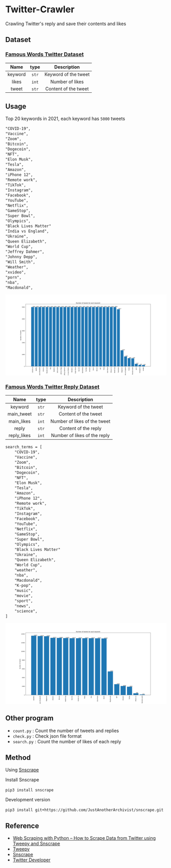 # Twitter-Crawler

Crawling Twitter's reply and save their contents and likes

## Dataset

### [Famous Words Twitter Dataset](https://www.kaggle.com/datasets/jackksoncsie/twitter-dataset-keywords-likes-and-tweets)

|Name|type|Description|
|:---:|:---:|:---:|
|keyword|`str`|Keyword of the tweet|
|likes|`int`|Number of likes|
|tweet|`str`|Content of the tweet|

## Usage

Top 20 keywords in 2021, each keyword has `5000` tweets
```
"COVID-19",
"Vaccine",
"Zoom",
"Bitcoin",
"Dogecoin",
"NFT",
"Elon Musk",
"Tesla",
"Amazon",
"iPhone 12",
"Remote work",
"TikTok",
"Instagram",
"Facebook",
"YouTube",
"Netflix",
"GameStop",
"Super Bowl",
"Olympics",
"Black Lives Matter"
"India vs England",
"Ukraine",
"Queen Elizabeth",
"World Cup",
"Jeffrey Dahmer",
"Johnny Depp",
"Will Smith",
"Weather",
"xvideo",
"porn",
"nba",
"Macdonald",
```

![](../image/tweet.png)

### [Famous Words Twitter Reply Dataset](https://www.kaggle.com/datasets/jackksoncsie/famous-keyword-twitter-replies-dataset?rvi=1)

|Name|type|Description|
|:---:|:---:|:---:|
|keyword|`str`|Keyword of the tweet|
|main_tweet|`str`|Content of the tweet|
|main_likes|`int`|Number of likes of the tweet|
|reply|`str`|Content of the reply|
|reply_likes|`int`|Number of likes of the reply|

```
search_terms = [
    "COVID-19",
    "Vaccine",
    "Zoom",
    "Bitcoin",
    "Dogecoin",
    "NFT",
    "Elon Musk",
    "Tesla",
    "Amazon",
    "iPhone 12",
    "Remote work",
    "TikTok",
    "Instagram",
    "Facebook",
    "YouTube",
    "Netflix",
    "GameStop",
    "Super Bowl",
    "Olympics",
    "Black Lives Matter"
    "Ukraine",
    "Queen Elizabeth",
    "World Cup",
    "weather",
    "nba",
    "Macdonald",
    "K-pop",
    "music",
    "movie",
    "sport",
    "news",
    "science",
]
```

![](../image/reply.png)

## Other program

- `count.py` : Count the number of tweets and replies
- `check.py` : Check json file format
- `search.py` : Count the number of likes of each reply

## Method

Using [Snscrape](https://github.com/JustAnotherArchivist/snscrape)

Install Snscrape

`pip3 install snscrape`

Development version

`pip3 install git+https://github.com/JustAnotherArchivist/snscrape.git`

## Reference

- [Web Scraping with Python – How to Scrape Data from Twitter using Tweepy and Snscrape](https://www.freecodecamp.org/news/python-web-scraping-tutorial/)
- [Tweepy](https://github.com/tweepy/tweepy)
- [Snscrape](https://github.com/JustAnotherArchivist/snscrape)
- [Twitter Developer](https://developer.twitter.com/en)
